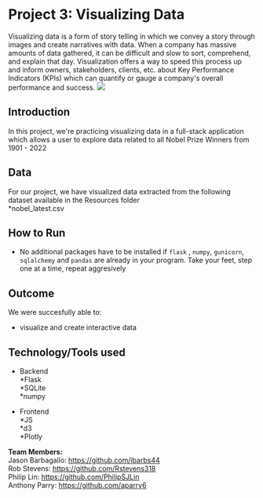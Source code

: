 # Project 3: Visualizing Data
Visualizing data is a form of story telling in which we convey a story through images and create narratives with data. When a company has massive amounts of data gathered, it can be difficult and slow to sort, comprehend, and explain that day. Visualization offers a way to speed this process up and inform owners, stakeholders, clients, etc. about Key Performance Indicators (KPIs) which can quantify or gauge a company's overall performance and success.
![](https://media3.giphy.com/media/v1.Y2lkPTc5MGI3NjExMWFiMzE3NTNiZjkwMmYxMzM2NGJlOTUwZDA4N2Q0MzdiYzIwOGQyMSZlcD12MV9pbnRlcm5hbF9naWZzX2dpZklkJmN0PWc/l0EtMRkS2HA0Xn4He/giphy.gif)


## **Introduction**<br/>
In this project, we're practicing visualizing data in a full-stack application which allows a user to explore data related to all Nobel Prize Winners from 1901 - 2022 <br/>

## **Data**
For our project, we have visualized data extracted from the following dataset available in the Resources folder <br/>
    *nobel_latest.csv <br/>

## **How to Run**
* No additional packages have to be installed if `flask` , `numpy`, `gunicorn`, `sqlalchemy` and `pandas` are already in your program.
Take your feet, step one at a time, repeat aggresively


## **Outcome**
We were succesfully able to: <br/>
* visualize and create interactive data<br/>

## **Technology/Tools used**
* Backend <br/>
    *Flask <br/>
    *SQLite <br/>
    *numpy <br/>

* Frontend <br/>
    *JS <br/>
    *d3 <br/>
    *Plotly <br/>

**Team Members:** <br/>
Jason Barbagallo: https://github.com/jbarbs44 <br/>
Rob Stevens: https://github.com/Rstevens318 <br/>
Philip Lin: https://github.com/PhilipSJLin <br/>
Anthony Parry: https://github.com/aparry6 <br/>


